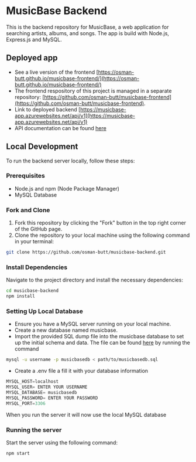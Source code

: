 # MusicBase Backend

This is the backend repository for MusicBase, a web application for searching artists, albums, and songs. The app is build with Node.js, Express.js and MySQL.

## Deployed app

* See a live version of the frontend [https://osman-butt.github.io/musicbase-frontend/](https://osman-butt.github.io/musicbase-frontend/)
* The frontend respository of this project is managed in a separate repository: [https://github.com/osman-butt/musicbase-frontend](https://github.com/osman-butt/musicbase-frontend).
* Link to deployed backend [https://musicbase-app.azurewebsites.net/api/v1](https://musicbase-app.azurewebsites.net/api/v1)
* API documentation can be found [here](https://github.com/osman-butt/musicbase-backend/blob/main/api-docs.md)

## Local Development

To run the backend server locally, follow these steps:

### Prerequisites

- Node.js and npm (Node Package Manager)
- MySQL Database

### Fork and Clone

1. Fork this repository by clicking the "Fork" button in the top right corner of the GitHub page.
2. Clone the repository to your local machine using the following command in your terminal:

```bash
git clone https://github.com/osman-butt/musicbase-backend.git
```

### Install Dependencies

Navigate to the project directory and install the necessary dependencies:
```bash
cd musicbase-backend
npm install
```

### Setting Up Local Database

* Ensure you have a MySQL server running on your local machine.
* Create a new database named musicbase.
* Import the provided SQL dump file into the musicbase database to set up the initial schema and data. The file can be found [here](https://github.com/osman-butt/musicbase-backend/blob/main/sql/musicbasedb.sql) by running the command
```bash
mysql -u username -p musicbasedb < path/to/musicbasedb.sql
```
* Create a .env file a fill it with your database information
```javascript
MYSQL_HOST=localhost
MYSQL_USER= ENTER YOUR USERNAME
MYSQL_DATABASE= musicbasedb
MYSQL_PASSWORD= ENTER YOUR PASSWORD
MYSQL_PORT=3306
```
When you run the server it will now use the local MySQL database

### Running the server
Start the server using the following command:
```bash
npm start
```
